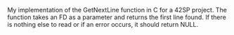 My implementation of the GetNextLine function in C for a 42SP project.
The function takes an FD as a parameter and returns the first line found. If there is nothing else to read or if an error occurs, it should return NULL.
